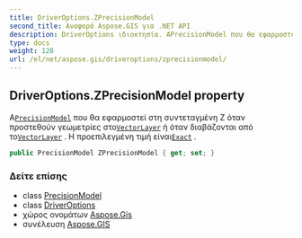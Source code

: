 ```yaml
---
title: DriverOptions.ZPrecisionModel
second_title: Αναφορά Aspose.GIS για .NET API
description: DriverOptions ιδιοκτησία. ΑPrecisionModel που θα εφαρμοστεί στη συντεταγμένη Z όταν προστεθούν γεωμετρίες στοVectorLayer ή όταν διαβάζονται από τοVectorLayer . Η προεπιλεγμένη τιμή είναιExact .
type: docs
weight: 120
url: /el/net/aspose.gis/driveroptions/zprecisionmodel/
---
```

## DriverOptions.ZPrecisionModel property

Α[`PrecisionModel`](../../precisionmodel/) που θα εφαρμοστεί στη συντεταγμένη Z όταν προστεθούν γεωμετρίες στο[`VectorLayer`](../../vectorlayer/) ή όταν διαβάζονται από το[`VectorLayer`](../../vectorlayer/) . Η προεπιλεγμένη τιμή είναι[`Exact`](../../precisionmodel/exact/) .

```csharp
public PrecisionModel ZPrecisionModel { get; set; }
```

### Δείτε επίσης

* class [PrecisionModel](../../precisionmodel/)
* class [DriverOptions](../)
* χώρος ονομάτων [Aspose.Gis](../../driveroptions/)
* συνέλευση [Aspose.GIS](../../../)


